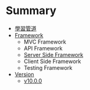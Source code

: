# Summary

* [學習管道](README.md)
* [Framework](framework.md)
  * MVC Framework
  * API Framework
  * [Server Side Framework](framework/server-side-framework.md)
  * Client Side Framework
  * Testing Framework
* [Version](version.md)
  * [v10.0.0](version/v1000.md)

